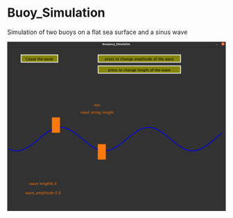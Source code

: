 # Buoy_Simulation
Simulation of two buoys on a flat sea surface and a sinus wave

![screen shot](https://github.com/kzlsahin/Buoy_Simulation/blob/master/BuoyancySimulation_Screen.png?raw=true)
